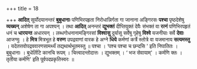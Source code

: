 +++
title = 18

+++
**आदित्** सूर्योदयानन्तरं **बुबुधानाः** पणिभिरपहृता निरोधान्निर्गता गा जानाना अङ्गिरसः **पश्चा** पृष्ठदेशेषु **व्यख्यन्** अशेषेण ता गा अपश्यन् । तथा **आदित्** अनन्तरं **द्युभक्तं** दीप्तियुक्तं देवैः संभक्तं वा **रत्नं** पणिभिरपहृतं धनं च **धारयन्त** अधारयन् । लब्धगोधनानामङ्गिरसां **विश्वासु** दुर्यासु सर्वेषु गृहेषु **विश्वे** यजनीयाः सर्वे **देवाः** आजग्मुः । हे **मित्र** मित्रभूत हे **वरुण** उपद्रवाणां वारक हे अग्ने **धिये** कर्मणां कर्त्रे स्तोत्रे वा यजमानाय **सत्यमस्तु** । यदेतत्तवोपद्रववारणसामर्थ्यं तद्यथार्थभूतमस्तु ॥ पश्चा । ‘पश्च पश्चा च छन्दसि ' इति निपातितः । बुबुधानाः । बुधेर्लिटि कानचि रूपम् । चित्त्वादन्तोदात्तः । द्युभक्तम् ।  ‘ भज सेवायाम्' । कर्मणि क्तः । तृतीया कर्मणि' इति पूर्वपदप्रकृतिस्वरः ॥